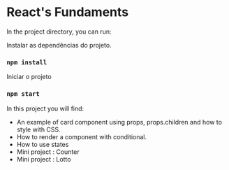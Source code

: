 # React's Fundaments

In the project directory, you can run:

Instalar as dependências do projeto.
### `npm install`

Iniciar o projeto
### `npm start`

 In this project you will find:

 * An example of card component using props, props.children and how to style with CSS. 
 * How to render a component with conditional. 
 * How to use states
 * Mini project : Counter
 * Mini project : Lotto

